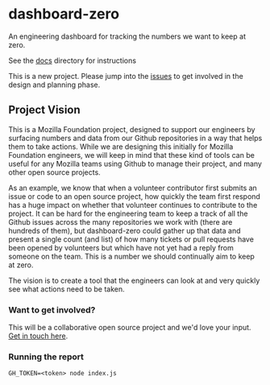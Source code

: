 # dashboard-zero
An engineering dashboard for tracking the numbers we want to keep at zero.

See the [docs](./docs/index.md) directory for instructions

This is a new project. Please jump into the [issues](https://github.com/drazisil/dashboard-zero/issues) to get involved in the design and planning phase.

## Project Vision

This is a Mozilla Foundation project, designed to support our engineers by surfacing numbers and data from our Github repositories in a way that helps them to take actions. While we are designing this initially for Mozilla Foundation engineers, we will keep in mind that these kind of tools can be useful for any Mozilla teams using Github to manage their project, and many other open source projects.

As an example, we know that when a volunteer contributor first submits an issue or code to an open source project, how quickly the team first respond has a huge impact on whether that volunteer continues to contribute to the project. It can be hard for the engineering team to keep a track of all the Github issues across the many repositories we work with (there are hundreds of them), but dashboard-zero could gather up that data and present a single count (and list) of how many tickets or pull requests have been opened by volunteers but which have not yet had a reply from someone on the team. This is a number we should continually aim to keep at zero.

The vision is to create a tool that the engineers can look at and very quickly see what actions need to be taken.

### Want to get involved?

This will be a collaborative open source project and we'd love your input. [Get in touch here](https://wiki.mozilla.org/Foundation/Metrics/Contribute).

### Running the report

````
GH_TOKEN=<token> node index.js
````
